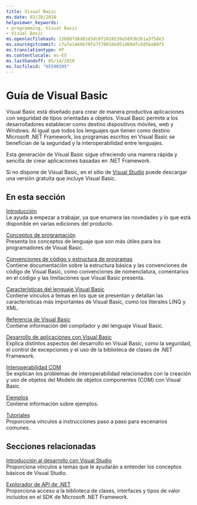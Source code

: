 ```yaml
---
title: Visual Basic
ms.date: 03/28/2018
helpviewer_keywords:
- programming, Visual Basic
- Visual Basic
ms.openlocfilehash: 13b887d6d01d3dc0f2018539a5893b261a3f5de3
ms.sourcegitcommit: c7a7e1468bf0fa7f7065de951d60dfc8d5ba89f5
ms.translationtype: HT
ms.contentlocale: es-ES
ms.lasthandoff: 05/14/2019
ms.locfileid: "65590395"
---
```

# <a name="visual-basic-guide"></a>Guía de Visual Basic

Visual Basic está diseñado para crear de manera productiva aplicaciones con seguridad de tipos orientadas a objetos. Visual Basic permite a los desarrolladores establecer como destino dispositivos móviles, web y Windows. Al igual que todos los lenguajes que tienen como destino Microsoft .NET Framework, los programas escritos en Visual Basic se benefician de la seguridad y la interoperabilidad entre lenguajes.  
  
Esta generación de Visual Basic sigue ofreciendo una manera rápida y sencilla de crear aplicaciones basadas en .NET Framework.  

Si no dispone de Visual Basic, en el sitio de [Visual Studio](https://aka.ms/vsdownload?utm_source=mscom&utm_campaign=msdocs) puede descargar una versión gratuita que incluye Visual Basic.

## <a name="in-this-section"></a>En esta sección  

[Introducción](../visual-basic/getting-started/index.md)\
Le ayuda a empezar a trabajar, ya que enumera las novedades y lo que está disponible en varias ediciones del producto.  
   
[Conceptos de programación](../visual-basic/programming-guide/concepts/index.md)\
Presenta los conceptos de lenguaje que son más útiles para los programadores de Visual Basic.

[Convenciones de código y estructura de programas](../visual-basic/programming-guide/program-structure/program-structure-and-code-conventions.md)\
Contiene documentación sobre la estructura básica y las convenciones de código de Visual Basic, como convenciones de nomenclatura, comentarios en el código y las limitaciones que Visual Basic presenta.  
  
[Características del lenguaje Visual Basic](../visual-basic/programming-guide/language-features/index.md)\
Contiene vínculos a temas en los que se presentan y detallan las características más importantes de Visual Basic, como los literales LINQ y XML.  
   
[Referencia de Visual Basic](../visual-basic/reference/index.md)\
Contiene información del compilador y del lenguaje Visual Basic.  

[Desarrollo de aplicaciones con Visual Basic](../visual-basic/developing-apps/index.md)\
Explica distintos aspectos del desarrollo en Visual Basic, como la seguridad, el control de excepciones y el uso de la biblioteca de clases de .NET Framework.

[Interoperabilidad COM](../visual-basic/programming-guide/com-interop/index.md)\
Se explican los problemas de interoperabilidad relacionados con la creación y uso de objetos del Modelo de objetos componentes (COM) con Visual Basic.  
  
[Ejemplos](../visual-basic/sample-applications.md)\
Contiene información sobre ejemplos.  
  
[Tutoriales](../visual-basic/walkthroughs.md)\
Proporciona vínculos a instrucciones paso a paso para escenarios comunes.  
  
## <a name="related-sections"></a>Secciones relacionadas  

[Introducción al desarrollo con Visual Studio](/visualstudio/ide/get-started-developing-with-visual-studio)\
Proporciona vínculos a temas que le ayudarán a entender los conceptos básicos de Visual Studio.  
  
[Explorador de API de .NET](../../api/index.md)\
Proporciona acceso a la biblioteca de clases, interfaces y tipos de valor incluidos en el SDK de Microsoft .NET Framework.
